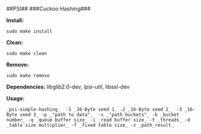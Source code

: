 ##PSI##
###Cuckoo Hashing###

__Install:__
```
sudo make install
```
__Clean:__ 
```
sudo make clean
```

__Remove:__ 
```
sudo make remove
```

__Dependencies:__ libglib2.0-dev, _lpsi-util_, libssl-dev

__Usage:__ 
```
_psi-simple-hashing_  -1 _16-Byte seed 1_ -2 _16-Byte seed 2_  -3 _16-Byte seed 3_ -p _"path to data"_  -s _"path buckets"_ -b _bucket number_ -q _queue buffer size_ -i _read buffer size_ -t _threads_ -d _table size multiplier_ -f _fixed table size_ -z _path_result_
```
